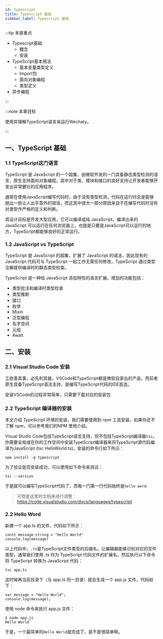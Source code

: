 ```yaml
---
id: typescript
title: Typescript 基础
sidebar_label: Typescript 基础
---
```


:::tip 本章重点

* Typescript基础
  * 概念
  * 安装
* TypeScript基本用法
  * 基本变量类型定义
  * Import包
  * 面向对象编程
  * 类型定义
* 异步编程

:::


:::note 本章目标

使用并理解TypeScript语言来运行Wechaty。

:::


## 一、TypeScript 基础

### 1.1 TypeScript这门语言

TypeScript 是 JavaScript 的一个超集，由微软开发的一门具备静态类型检测的语言，原生支持面向对象编程。其中对于类、模块和接口的良好支持让开发者能够开发出非常健壮的应用程序。

通常在使用JavaScript编写代码时，由于没有类型检测，代码在运行时总是能够抛出一些让人出乎意外的错误，而这其中很大一部分原因来自于在编写代码时没有对类型作严格的定义和判断。

其设计目标是开发大型应用，它可以编译成纯 JavaScript，编译出来的 JavaScript 可以运行在任何浏览器上，也就是只要是JavaScript可以运行的地方，TypeScript都能够良好的正常运行。

### 1.2 JavaScript vs TypeScript

TypeScript 是 JavaScript 的超集，扩展了 JavaScript 的语法，因此现有的 JavaScript 代码可与 TypeScript 一起工作无需任何修改，TypeScript 通过类型注解提供编译时的静态类型检查。

TypeScript 是一种给 JavaScript 添加特性的语言扩展。增加的功能包括：

* 类型批注和编译时类型检查
* 类型推断
* 接口
* 枚举
* Mixin
* 泛型编程
* 名字空间
* 元组
* Await

## 二、安装

### 2.1 Visual Studio Code 安装

工欲善其事，必先利其器，VSCode和TypeScript都是微软自家出的产品，而前者原生具备TypeScript语法支持，是编写TypeScript代码的IDE首选。

安装VSCode的过程非常简单，只需要下载对应的安装包


### 2.2 TypeScript 编译器的安装

本文介绍 TypeScript 环境的安装，我们需要使用到 npm 工具安装，如果你还不了解 npm，可以参考我们的NPM 使用介绍。

Visual Studio Code包括TypeScript语言支持，但不包括TypeScript编译器`tsc`。你需要全局或在你的工作空间中安装TypeScript编译器来将TypeScript源代码编译为JavaScript (tsc HelloWorld.ts)。安装的命令行如下所示：

```shell
npm install -g typescript
```

为了验证是否安装成功，可以使用如下命令来测试：

```shell
tsc --version
```

于是就可以编写TypeScript代码了，而每一门第一行代码始终是`hello word`:

> 可借鉴这里的文档来进行调整：https://code.visualstudio.com/docs/languages/typescript

### 2.2 Hello Word

新建一个 app.ts 的文件，代码如下所示：

```shell
const message:string = "Hello World" 
console.log(message)
```

以上代码中，`.ts`是TypeScript文件类型的后缀名，让编辑器能够识别对应的文件类型，通常我们使用 .ts 作为 TypeScript 代码文件的扩展名，然后执行以下命令将 TypeScript 转换为 JavaScript 代码：

```shell
tsc app.ts
```

这时候再当前目录下（与 app.ts 同一目录）就会生成一个 app.js 文件，代码如下：

```shell
var message = "Hello World";
console.log(message);
```

使用 node 命令来执行 app.js 文件：

```shell
$ node app.js 
Hello World
```

于是，一个最简单的`Hello World`就完成了，是不是很简单啊。

